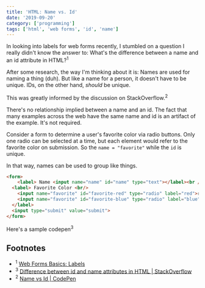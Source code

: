 ```yaml
---
title: 'HTML: Name vs. Id'
date: '2019-09-20'
category: ['programming']
tags: ['html', 'web forms', 'id', 'name']
---
```


In looking into labels for web forms recently, I stumbled on a question I really didn't know the answer to: What's the difference between a name and an id attribute in HTML?<sup>1</sup>

After some research, the way I'm thinking about it is: Names are used for naming a thing (duh). But like a name for a person, it doesn't have to be unique. IDs, on the other hand, _should_ be unique.

This was greatly informed by the discussion on StackOverflow.<sup>2</sup>

There's no relationship implied between a name and an id. The fact that many examples across the web have the same name and id is an artifact of the example. It's not required.

Consider a form to determine a user's favorite color via radio buttons. Only one radio can be selected at a time, but each element would refer to the favorite color on submission. So the `name = "favorite"` while the `id` is unique.

In that way, names can be used to group like things.

```html
<form>
	<label> Name <input name="name" id="name" type="text"></label><br />
  <label> Favorite Color <br/>
    <input name="favorite" id="favorite-red" type="radio" label="red">red <br/>
    <input name="favorite" id="favorite-blue" type="radio" label="blue">blue <br/>
  </label>
  <input type="submit" value="submit">
</form>
```
Here's a sample codepen<sup>3</sup>

## Footnotes
* <sup>1</sup> [Web Forms Basics: Labels](../../2019-09-19/a11y-web-forms-basics-labels)
* <sup>3</sup> [Difference between id and name attributes in HTML | StackOverflow](https://stackoverflow.com/questions/1397592/difference-between-id-and-name-attributes-in-html)
* <sup>2</sup> [Name vs Id | CodePen](https://codepen.io/stephenweiss/pen/bGbxOzB)

